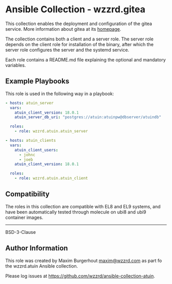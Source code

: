 # Ansible Collection - wzzrd.gitea

This collection enables the deployment and configuration of the gitea service. More information about gitea at its [homepage](https://gitea.com).

The collection contains both a client and a server role. The server role depends on the client role for installation of the binary, after which the server role configures the server and the systemd service.

Each role contains a README.md file explaining the optional and mandatory variables.

Example Playbooks
-----------------

This role is used in the following way in a playbook:

```yaml
- hosts: atuin_server
  vars:
    atuin_client_version: 18.0.1
    atuin_server_db_uri: "postgres://atuin:atuinpw@dbserver/atuindb"

  roles:
    - role: wzzrd.atuin.atuin_server

- hosts: atuin_clients
  vars:
    atuin_client_users:
      - johnc
      - joeb
    atuin_client_version: 18.0.1

  roles:
    - role: wzzrd.atuin.atuin_client
```

Compatibility
-------------

The roles in this collection are compatible with EL8 and EL9 systems, and have been automatically tested through molecule on ubi8 and ubi9 container images.

-------

BSD-3-Clause

Author Information
------------------

This role was created by Maxim Burgerhout <maxim@wzzrd.com> as part fo the wzzrd.atuin Ansible collection.

Please log issues at https://github.com/wzzrd/ansible-collection-atuin.
